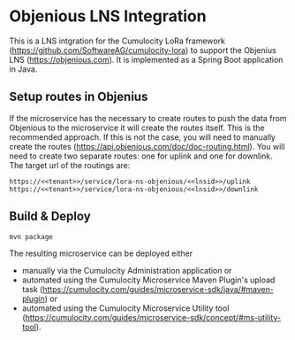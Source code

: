 # Objenious LNS Integration
This is a LNS intgration for the Cumulocity LoRa framework (https://github.com/SoftwareAG/cumulocity-lora) to support the Objenius LNS (https://objenious.com). It is implemented as a Spring Boot application in Java.

## Setup routes in Objenius
If the microservice has the necessary to create routes to push the data from Objenious to the microservice it will create the routes itself. This is the recommended approach. If this is not the case, you will need to manually create the routes (https://api.objenious.com/doc/doc-routing.html). You will need to create two separate routes: one for uplink and one for downlink. The target url of the routings are:

```
https://<<tenant>>/service/lora-ns-objenious/<<lnsid>>/uplink
https://<<tenant>>/service/lora-ns-objenious/<<lnsid>>/downlink
```

## Build & Deploy

```
mvn package
```

The resulting microservice can be deployed either 
* manually via the Cumulocity Administration application or 
* automated using the Cumulocity Microservice Maven Plugin's upload task (https://cumulocity.com/guides/microservice-sdk/java/#maven-plugin) or
* automated using the Cumulocity Microservice Utility tool (https://cumulocity.com/guides/microservice-sdk/concept/#ms-utility-tool).


